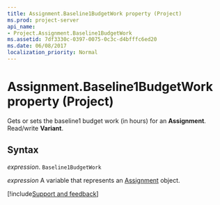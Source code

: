 ```yaml
---
title: Assignment.Baseline1BudgetWork property (Project)
ms.prod: project-server
api_name:
- Project.Assignment.Baseline1BudgetWork
ms.assetid: 7df3330c-0397-0075-0c3c-d4bfffc6ed20
ms.date: 06/08/2017
localization_priority: Normal
---
```



# Assignment.Baseline1BudgetWork property (Project)

Gets or sets the baseline1 budget work (in hours) for an  **Assignment**. Read/write **Variant**.


## Syntax

_expression_. `Baseline1BudgetWork`

_expression_ A variable that represents an [Assignment](./Project.Assignment.md) object.

[!include[Support and feedback](~/includes/feedback-boilerplate.md)]